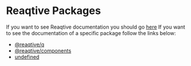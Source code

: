
# Reaqtive Packages
If you want to see Reaqtive documentation you should go [here](https://github.com/taan11/reaqtive/tree/master)
If you want to see the documentation of a specific package follow the links below:

- [@reaqtive/q](https://github.com/taan11/reaqtive/tree/master/q)
- [@reaqtive/components](https://github.com/taan11/reaqtive/tree/master/components)
- [undefined](https://github.com/taan11/reaqtive/tree/master/undefined)

  